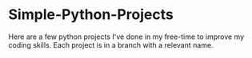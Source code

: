 # Simple-Python-Projects
Here are a few python projects I've done in my free-time to improve my coding skills.
Each project is in a branch with a relevant name.
